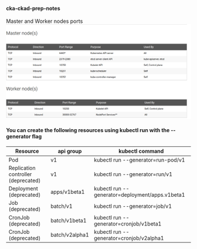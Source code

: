 #### cka-ckad-prep-notes

Master and Worker nodes ports 
![alt text](ports.png)

#### You can create the following resources using kubectl run with the --generator flag

| **Resource**  | **api group** | **kubectl command** |
| ------------- | ------------- | ------- |
| Pod  | v1  | kubectl run --generator=run-pod/v1 |
| Replication controller (deprecated)  | v1 | kubectl run --generator=run/v1 |
| Deployment (deprecated) | apps/v1beta1 | kubectl run --generator=deployment/apps.v1beta1 |
| Job (deprecated) | batch/v1 | kubectl run --generator=job/v1 |
| CronJob (deprecated) | batch/v1beta1 | kubectl run --generator=cronjob/v1beta1 |
| CronJob (deprecated) | batch/v2alpha1 | kubectl run --generator=cronjob/v2alpha1 |

